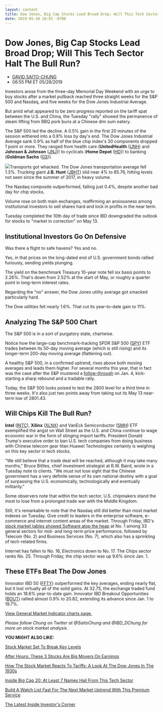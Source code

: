 ```yaml
---
layout: content
title: Dow Jones, Big Cap Stocks Lead Broad Drop; Will This Tech Sector Halt The Bull Run?
date: 2019-05-28 18:55 -0700
---
```



Dow Jones, Big Cap Stocks Lead Broad Drop; Will This Tech Sector Halt The Bull Run?
====================================================================================




* [DAVID SAITO-CHUNG](https://www.investors.com/author/chungd/ "Posts by DAVID SAITO-CHUNG")
* 06:55 PM ET 05/28/2019




Investors arose from the three-day Memorial Day Weekend with an urge to buy stocks after a market pullback reached three straight weeks for the S&P 500 and Nasdaq, and five weeks for the Dow Jones Industrial Average.




But amid what appeared to be zero progress reported on the tariff spat between the U.S. and China, the Tuesday "rally" showed the permanence of steam lifting from BBQ pork buns at a Chinese dim sum eatery.


The S&P 500 led the decline. A 0.5% gain in the first 20 minutes of the session withered into a 0.8% loss by day's end. The Dow Jones Industrial Average sank 0.9% as half of the blue chip index's 30 components dropped 1 point or more. They ranged from health care (**UnitedHealth** ([UNH](https://research.investors.com/quote.aspx?symbol=UNH)) and **Johnson & Johnson** ([JNJ](https://research.investors.com/quote.aspx?symbol=JNJ))) to cyclicals (**Home Depot** ([HD](https://research.investors.com/quote.aspx?symbol=HD))) to banking (**Goldman Sachs** ([GS](https://research.investors.com/quote.aspx?symbol=GS))).


![](https://www.investors.com/wp-content/uploads/2019/05/MP052819-220x300.jpg)Transports got whacked. The Dow Jones transportation average fell 1.3%. Trucking giant **J.B. Hunt** ([JBHT](https://research.investors.com/quote.aspx?symbol=JBHT)) slid near 4% to 85.76, hitting levels not seen since the summer of 2017, in heavy volume.


The Nasdaq composite outperformed, falling just 0.4%, despite another bad day for chip stocks.


Volume rose on both main exchanges, reaffirming an anxiousness among institutional investors to sell shares hard and lock in profits in the near term.


Tuesday completed the 10th day of trade since IBD downgraded the outlook for stocks to "market in correction" on May 13.


Institutional Investors Go On Defensive
---------------------------------------


Was there a flight to safe havens? Yes and no.


Yes, in that prices on the long-dated end of U.S. government bonds rallied furiously, sending yields plunging.


The yield on the benchmark Treasury 10-year note fell six basis points to 2.26%. That's down from 2.52% at the start of May, or roughly a quarter point in long-term interest rates.


Regarding the "no" answer, the Dow Jones utility average got smacked particularly hard.


The Dow utilities fell nearly 1.6%. That cut its year-to-date gain to 11%.



Analyzing The S&P 500 Chart
---------------------------


The S&P 500 is in a sort of purgatory state, chartwise.


Notice how the large-cap benchmark-tracking SPDR S&P 500 ([SPY](https://research.investors.com/quote.aspx?symbol=SPY)) ETF trades between its 50-day moving average (which is still rising) and its longer-term 200-day moving average (flattening out).


A healthy S&P 500, in a confirmed uptrend, rises above both moving averages and leads them higher. For several months this year, that in fact was the case after the S&P mustered a [follow-through](https://www.investors.com/how-to-invest/investors-corner/how-to-find-next-stock-market-bottom/) on Jan. 4, kick-starting a sharp rebound and a tradable rally.


Today, the S&P 500 looks poised to test the 2800 level for a third time in three weeks. It's also just two points away from taking out its May 13 near-term low of 2801.43.


Will Chips Kill The Bull Run?
-----------------------------


**Intel** ([INTC](https://research.investors.com/quote.aspx?symbol=INTC)), **Xilinx** ([XLNX](https://research.investors.com/quote.aspx?symbol=XLNX)) and VanEck Semiconductor ([SMH](https://research.investors.com/quote.aspx?symbol=SMH)) ETF exemplified the angst on Wall Street as the U.S. and China continue to wage economic war in the form of stinging import tariffs. President Donald Trump's executive order to ban U.S. tech companies from doing business with Chinese telecom gear titan Huawei Technologies certainly is weighing on this key sector in tech stocks.


"We still believe that a trade deal will be reached, although it may take many months," Bruce Bittles, chief investment strategist at R.W. Baird, wrote in a Tuesday note to clients. "We must not lose sight that the Chinese government has a very definite sense of its own national destiny with a goal of surpassing the U.S. economically, technologically and eventually militarily."


Some observers note that within the tech sector, U.S. chipmakers stand the most to lose from a prolonged trade war with the Middle Kingdom.


Still, it's remarkable to note that the Nasdaq still did better than most market indexes on Tuesday. Give credit to leaders in the enterprise software, e-commerce and internet content areas of the market. Through Friday, IBD's [stock market tables showed Software atop the heap](https://www.investors.com/data-tables/ibd-smart-nyse-nasdaq-tables-may-24-2019/) at No. 1 among 33 general sectors for mid- and long-term price performance, followed by Telecom (No. 2) and Business Services (No. 7), which also has a sprinkling of tech-related firms.


Internet has fallen to No. 16, Electronics down to No. 17. The Chips sector ranks No. 25. Through Friday, the chip sector was up 9.6% since Jan. 1.


These ETFs Beat The Dow Jones
-----------------------------



Innovator IBD 50 ([FFTY](https://research.investors.com/quote.aspx?symbol=FFTY)) outperformed the key averages, ending nearly flat, but it lost virtually all of the solid gains. At 32.75, the exchange traded fund holds an 18.6% year-to-date gain. Innovator IBD Breakout Opportunities ([BOUT](https://research.investors.com/quote.aspx?symbol=BOUT)) rallied almost 0.9% to 20.82, extending its advance since Jan. 1 to 19.7%.


[View General Market Indicator charts page.](https://www.investors.com/wp-content/uploads/2019/05/IBD2805152514GMI2.pdf)


*Please follow Chung on Twitter at @SaitoChung and @IBD\_DChung for more on stock market analysis.*


**YOU MIGHT ALSO LIKE:**


[Stock Market Set To Break Key Levels](https://www.investors.com/market-trend/stock-market-today/dow-jones-futures-apple-stock-market-correction/)


[After Hours: These 3 Stocks Are Big Movers On Earnings](https://www.investors.com/market-trend/stock-market-today/dow-jones-futures-workday-stock-market-correction-soliton-stock/)


[How The Stock Market Reacts To Tariffs: A Look At The Dow Jones In The 1930s](https://www.investors.com/how-to-invest/investors-corner/trump-tariffs-history-dow-jones/)


[Inside Big Cap 20: At Least 7 Names Hail From This Tech Sector](https://research.investors.com/stock-lists/big-cap-20/)


[Build A Watch List Fast For The Next Market Uptrend With This Premium Service](https://www.investors.com/product/leaderboard/?artProdLink=Leaderboard)


[The Latest Inside Investor's Corner](https://www.investors.com/category/how-to-invest/investors-corner/)




